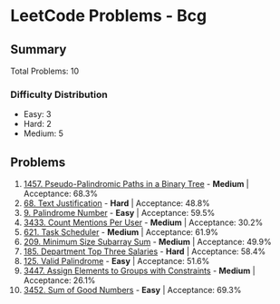 # LeetCode Problems - Bcg

## Summary
Total Problems: 10

### Difficulty Distribution

- Easy: 3
- Hard: 2
- Medium: 5

## Problems

1. [1457. Pseudo-Palindromic Paths in a Binary Tree](https://leetcode.com/problems/pseudo-palindromic-paths-in-a-binary-tree/) - **Medium** | Acceptance: 68.3%
2. [68. Text Justification](https://leetcode.com/problems/text-justification/) - **Hard** | Acceptance: 48.8%
3. [9. Palindrome Number](https://leetcode.com/problems/palindrome-number/) - **Easy** | Acceptance: 59.5%
4. [3433. Count Mentions Per User](https://leetcode.com/problems/count-mentions-per-user/) - **Medium** | Acceptance: 30.2%
5. [621. Task Scheduler](https://leetcode.com/problems/task-scheduler/) - **Medium** | Acceptance: 61.9%
6. [209. Minimum Size Subarray Sum](https://leetcode.com/problems/minimum-size-subarray-sum/) - **Medium** | Acceptance: 49.9%
7. [185. Department Top Three Salaries](https://leetcode.com/problems/department-top-three-salaries/) - **Hard** | Acceptance: 58.4%
8. [125. Valid Palindrome](https://leetcode.com/problems/valid-palindrome/) - **Easy** | Acceptance: 51.6%
9. [3447. Assign Elements to Groups with Constraints](https://leetcode.com/problems/assign-elements-to-groups-with-constraints/) - **Medium** | Acceptance: 26.1%
10. [3452. Sum of Good Numbers](https://leetcode.com/problems/sum-of-good-numbers/) - **Easy** | Acceptance: 69.3%